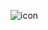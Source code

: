 ![icon](https://raw.githubusercontent.com/CloudCoreo/audit-aws-cloudwatch/master/images/icon.png "icon")